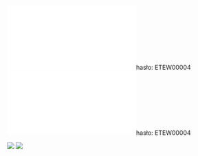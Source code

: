 ![](/Notatki/Semestr%203/Podstawy%20telekomunikacji/Wykłady/Wykład%204/PT%20-%20wykład%20nr%204a%20(RB).pdf)hasło: ETEW00004
![](/Notatki/Semestr%203/Podstawy%20telekomunikacji/Wykłady/Wykład%204/PT%20-%20wykład%20nr%204b%20(PS).pdf)hasło: ETEW00004

![](/Notatki/Semestr%203/Podstawy%20telekomunikacji/Wykłady/Wykład%204/Drawing%202023-10-25%2017.17.44.excalidraw.svg)
![](/Notatki/Semestr%203/Podstawy%20telekomunikacji/Wykłady/Wykład%204/Drawing%202023-10-25%2017.54.25.excalidraw.svg)